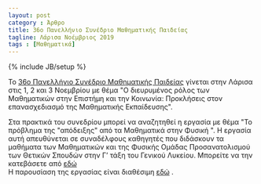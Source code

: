 ```yaml
---
layout: post
category : Άρθρο
title: 36o Πανελλήνιο Συνέδριο Μαθηματικής Παιδείας
tagline: Λάρισα Νοέμβριος 2019
tags : [Μαθηματικά]
---
```

{% include JB/setup %}



To [36o Πανελλήνιο Συνέδριο Μαθηματικής Παιδείας](http://www.hms.gr/?q=node/1566) γίνεται στην Λάρισα στις 1, 2 και 3 Νοεμβρίου
με θέμα "Ο διευρυμένος ρόλος των Μαθηματικών στην Επιστήμη και την Κοινωνία:
Προκλήσεις στον επανασχεδιασμό της Μαθηματικής Εκπαίδευσης".

Στα πρακτικά του συνεδρίου μπορεί να αναζητηθεί η εργασία με θέμα "Το πρόβλημα της "απόδειξης" από τα Μαθηματικά στην Φυσική
". Η εργασία αυτή απευθύνεται σε συναδέλφους καθηγητές που διδάσκουν τα μαθήματα των Μαθηματικών και της Φυσικής Ομάδας Προσανατολισμού των Θετικών Σπουδών στην Γ’ τάξη
του Γενικού Λυκείου. Μπορείτε να την κατεβάσετε από [εδώ](https://drive.google.com/file/d/1rIdjI-3Y0iP-oy0g-aZG9r48se7d3SI3/view?usp=sharing) 	
H παρουσίαση της εργασίας είναι διαθέσιμη [εδώ](https://youtu.be/ynHYndjLMaE) .